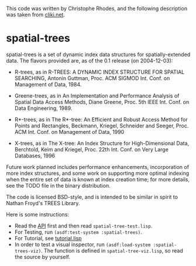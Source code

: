 This code was written by Christophe Rhodes, and the following
description was taken from
[cliki.net](http://www.cliki.net/spatial-trees).

spatial-trees
=============

spatial-trees is a set of dynamic index data structures for
spatially-extended data. The flavors provided are, as of the 0.1
release (on 2004-12-03):

* R-trees, as in R-TREES: A DYNAMIC INDEX STRUCTURE FOR SPATIAL
  SEARCHING, Antonin Guttman, Proc. ACM SIGMOD Int. Conf. on
  Management of Data, 1984.
  
* Greene-trees, as in An Implementation and Performance Analysis of
  Spatial Data Access Methods, Diane Greene, Proc. 5th IEEE
  Int. Conf. on Data Engineering, 1989.
  
* R*-trees, as in The R*-tree: An Efficient and Robust Access Method
  for Points and Rectangles, Beckmann, Kriegel, Schneider and Seeger,
  Proc. ACM Int. Conf. on Management of Data, 1990
  
* X-trees, as in The X-tree: An Index Structure for High-Dimensional
  Data, Berchtold, Keim and Kriegel, Proc. 22th Int. Conf. on Very
  Large Databases, 1996

Future work planned includes performance enhancements, incorporation
of more index structures, and some work on supporting more optimal
indexing when the entire set of data is known at index creation time;
for more details, see the TODO file in the binary distribution.

The code is licensed BSD-style, and is intended to be similar in
spirit to Nathan Froyd's TREES Library.

Here is some instructions:

* Read the [API](./api.org) first and
  then read `spatial-tree-test.lisp`.
* For Testing, run `(asdf:test-system :spatial-trees)`.
* For Tutorial, see [tutorial.lisp](./tutorial.lisp)
* In order to test a visual inspector, run  `(asdf:load-system
  :spatial-trees-viz)`. The function is defined in
  `spatial-tree-viz.lisp`, so read the source by yourself.

